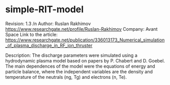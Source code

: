 # simple-RIT-model

Revision: 1.3 /n
Author: Ruslan Rakhimov https://www.researchgate.net/profile/Ruslan-Rakhimov
Company: Avant Space
Link to the article: https://www.researchgate.net/publication/336013173_Numerical_simulation_of_plasma_discharge_in_RF_ion_thruster

Description:
The discharge parameters were simulated using a hydrodynamic plasma model based on papers by P. Chabert and D. Goebel. The main dependences of the model were the equations of energy and particle balance, where the independent variables are the density and temperature of the neutrals (ng, Tg) and electrons (n, Te).

